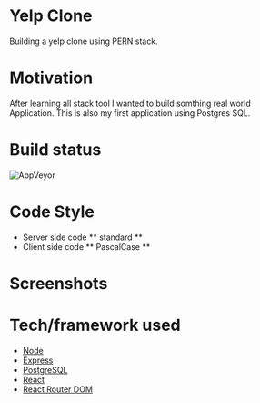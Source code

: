 # Yelp Clone 
Building a yelp clone using PERN stack.

# Motivation 
After learning all stack tool I wanted to build somthing real world Application. This is also my first application using Postgres SQL.

# Build status
<img alt="AppVeyor" src="https://img.shields.io/appveyor/build/dev1031/yelp-pern-clone">

# Code Style
- Server side code ** standard **
- Client side code ** PascalCase ** 

# Screenshots


# Tech/framework used

- [Node](https://nodejs.org/en/)
- [Express](https://expressjs.com/)
- [PostgreSQL](https://www.postgresql.org/)
- [React](https://reactjs.org/)
- [React Router DOM](https://reactrouter.com/web/guides/quick-start)


